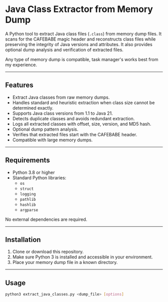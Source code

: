 # Java Class Extractor from Memory Dump

A Python tool to extract Java class files (`.class`) from memory dump files. It scans for the CAFEBABE magic header and reconstructs class files while preserving the integrity of Java versions and attributes. It also provides optional dump analysis and verification of extracted files.

Any type of memory dump is compatible, task manager's works best from my experience.

---

## Features

- Extract Java classes from raw memory dumps.
- Handles standard and heuristic extraction when class size cannot be determined exactly.
- Supports Java class versions from 1.1 to Java 21.
- Detects duplicate classes and avoids redundant extraction.
- Logs all extracted classes with offset, size, version, and MD5 hash.
- Optional dump pattern analysis.
- Verifies that extracted files start with the CAFEBABE header.
- Compatible with large memory dumps.

---

## Requirements

- Python 3.8 or higher
- Standard Python libraries:
  - `os`
  - `struct`
  - `logging`
  - `pathlib`
  - `hashlib`
  - `argparse`

No external dependencies are required.

---

## Installation

1. Clone or download this repository.
2. Make sure Python 3 is installed and accessible in your environment.
3. Place your memory dump file in a known directory.

---

## Usage

```bash
python3 extract_java_classes.py <dump_file> [options]
